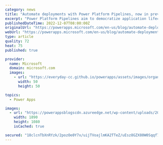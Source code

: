```yaml
---
category: news
title: "Automate deployments with Power Platform Pipelines, now in preview"
excerpt: "Power Platform Pipelines aim to democratize application lifecycle management (ALM) for Power Platform and Dynamics 365 customers by bringing deployment automation capabilities into the product in a manner that&#8217;s more approachable for all makers, admins, and developers."
publishedDateTime: 2022-12-07T08:00:00Z
originalUrl: "https://powerapps.microsoft.com/en-us/blog/automate-deployments-with-power-platform-pipelines-now-in-preview/"
webUrl: "https://powerapps.microsoft.com/en-us/blog/automate-deployments-with-power-platform-pipelines-now-in-preview/"
type: article
quality: 72
heat: 75
published: true

provider:
  name: Microsoft
  domain: microsoft.com
  images:
    - url: "https://everyday-cc.github.io/powerapps/assets/images/organizations/microsoft.com-50x50.jpg"
      width: 50
      height: 50

topics:
  - Power Apps

images:
  - url: "https://powerappsblogscdn.azureedge.net/wp-content/uploads/2022/12/Pipelines-Preview-Blog-GIF.gif"
    width: 1890
    height: 1080
    isCached: true

secured: "18clcnTbXnRYzk/2pozOe0Y7x/uijTVoajlmKA2TTeZ/uEsz8GZX80W0Sqqf7+cYnye4TcQ20xmYRD1y4qTM2+An4A8mBBl7o6BU7rUAeu+CV16mkFOX1YQe5mSzusVKM8ESi/AcejAUt38Q1AAh1ReMusgRs+cItb1P6Mfppr2ozSGOiSHF0NnZAtYURV6m4lniasqFEXrFeByH/19mdvIcJN1UiUNi90slHxf3rJOaSlkC5eX+ciPpodscLTzTFwCyMaYamfdPhpcZo62xQ6btKmyFraa+ydAHHNxBBbfvycPlx9pbuEH23QlrzX995f4uXxli2zonrHbH0NJomz4OPV/t/y/KcBRUdW0Ke+8=;2HNGC84IiMO+L0ZiAt1gzw=="
---
```


